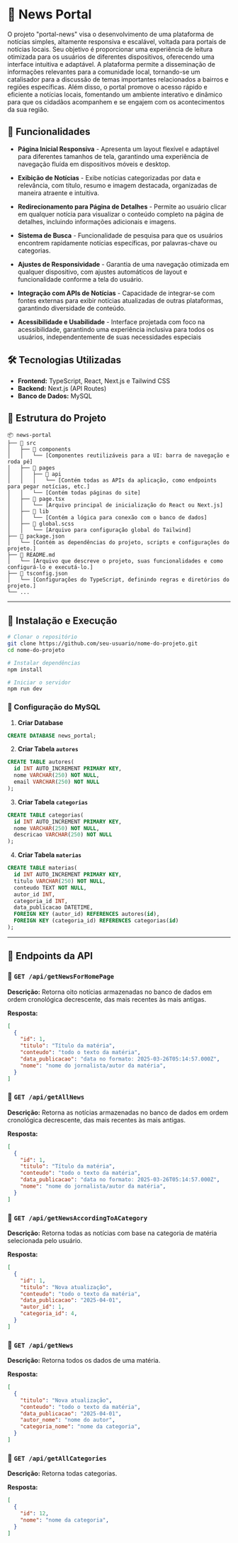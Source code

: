 # 📌 News Portal

O projeto "portal-news" visa o desenvolvimento de uma plataforma de notícias simples, altamente responsiva e escalável, voltada para portais de notícias locais. Seu objetivo é proporcionar uma experiência de leitura otimizada para os usuários de diferentes dispositivos, oferecendo uma interface intuitiva e adaptável. A plataforma permite a disseminação de informações relevantes para a comunidade local, tornando-se um catalisador para a discussão de temas importantes relacionados a bairros e regiões específicas. Além disso, o portal promove o acesso rápido e eficiente a notícias locais, fomentando um ambiente interativo e dinâmico para que os cidadãos acompanhem e se engajem com os acontecimentos da sua região.

## 🚀 Funcionalidades

- **Página Inicial Responsiva** -
Apresenta um layout flexível e adaptável para diferentes tamanhos de tela, garantindo uma experiência de navegação fluída em dispositivos móveis e desktop.

- **Exibição de Notícias** -
Exibe notícias categorizadas por data e relevância, com título, resumo e imagem destacada, organizadas de maneira atraente e intuitiva.

- **Redirecionamento para Página de Detalhes** -
Permite ao usuário clicar em qualquer notícia para visualizar o conteúdo completo na página de detalhes, incluindo informações adicionais e imagens.

- **Sistema de Busca** -
Funcionalidade de pesquisa para que os usuários encontrem rapidamente notícias específicas, por palavras-chave ou categorias.

- **Ajustes de Responsividade** -
Garantia de uma navegação otimizada em qualquer dispositivo, com ajustes automáticos de layout e funcionalidade conforme a tela do usuário.

- **Integração com APIs de Notícias** -
Capacidade de integrar-se com fontes externas para exibir notícias atualizadas de outras plataformas, garantindo diversidade de conteúdo.

- **Acessibilidade e Usabilidade** -
Interface projetada com foco na acessibilidade, garantindo uma experiência inclusiva para todos os usuários, independentemente de suas necessidades especiais

## 🛠 Tecnologias Utilizadas

- **Frontend:** TypeScript, React, Next.js e Tailwind CSS
- **Backend:** Next.js (API Routes)
- **Banco de Dados:** MySQL

## 📂 Estrutura do Projeto

```
📦 news-portal
├── 📁 src
│   ├── 📁 components
│   │   └── [Componentes reutilizáveis para a UI: barra de navegação e roda pé]
│   ├── 📁 pages
│   │   ├── 📁 api
│   │   │   └── [Contém todas as APIs da aplicação, como endpoints para pegar notícias, etc.]
│   │   └── [Contém todas páginas do site]
│   ├── 📄 page.tsx
│   │   └── [Arquivo principal de inicialização do React ou Next.js]
│   ├── 📁 lib
│   │   └── [Contém a lógica para conexão com o banco de dados]
│   ├── 📄 global.scss
│   │   └── [Arquivo para configuração global do Tailwind]
├── 📄 package.json
│   └── [Contém as dependências do projeto, scripts e configurações do projeto.]
├── 📄 README.md
│   └── [Arquivo que descreve o projeto, suas funcionalidades e como configurá-lo e executá-lo.]
├── 📄 tsconfig.json
│   └── [Configurações do TypeScript, definindo regras e diretórios do projeto.]
└── ...
```

---

## 🚀 Instalação e Execução

```bash
# Clonar o repositório
git clone https://github.com/seu-usuario/nome-do-projeto.git
cd nome-do-projeto

# Instalar dependências
npm install

# Iniciar o servidor
npm run dev
```

### 🔧 Configuração do MySQL

1. **Criar Database**

```sql
CREATE DATABASE news_portal;
```

2. **Criar Tabela `autores`**

```sql
CREATE TABLE autores(
  id INT AUTO_INCREMENT PRIMARY KEY,
  nome VARCHAR(250) NOT NULL,
  email VARCHAR(250) NOT NULL
);
```

3. **Criar Tabela `categorias`**

```sql
CREATE TABLE categorias(
  id INT AUTO_INCREMENT PRIMARY KEY,
  nome VARCHAR(250) NOT NULL,
  descricao VARCHAR(250) NOT NULL
);
```

4. **Criar Tabela `materias`**

```sql
CREATE TABLE materias(
  id INT AUTO_INCREMENT PRIMARY KEY,
  titulo VARCHAR(250) NOT NULL,
  conteudo TEXT NOT NULL,
  autor_id INT,
  categoria_id INT,
  data_publicacao DATETIME,
  FOREIGN KEY (autor_id) REFERENCES autores(id),
  FOREIGN KEY (categoria_id) REFERENCES categorias(id)
);
```

---
## 📡 Endpoints da API

### 🔹 `GET /api/getNewsForHomePage`
**Descrição:** Retorna oito notícias armazenadas no banco de dados em ordem cronológica decrescente, das mais recentes às mais antigas.

**Resposta:**
```json
[
  {
    "id": 1,
    "titulo": "Título da matéria",
    "conteudo": "todo o texto da matéria",
    "data_publicacao": "data no formato: 2025-03-26T05:14:57.000Z",
    "nome": "nome do jornalista/autor da matéria",
  }
]
```

### 🔹 `GET /api/getAllNews`
**Descrição:** Retorna as notícias armazenadas no banco de dados em ordem cronológica decrescente, das mais recentes às mais antigas.

**Resposta:**
```json
[
  {
    "id": 1,
    "titulo": "Título da matéria",
    "conteudo": "todo o texto da matéria",
    "data_publicacao": "data no formato: 2025-03-26T05:14:57.000Z",
    "nome": "nome do jornalista/autor da matéria",
  }
]
```

### 🔹 `GET /api/getNewsAccordingToACategory`
**Descrição:** Retorna todas as notícias com base na categoria de matéria selecionada pelo usuário.

**Resposta:**
```json
[
  {
    "id": 1,
    "titulo": "Nova atualização",
    "conteudo": "todo o texto da matéria",
    "data_publicacao": "2025-04-01",
    "autor_id": 1,
    "categoria_id": 4,  
  }
]
```

### 🔹 `GET /api/getNews`
**Descrição:** Retorna todos os dados de uma matéria.

**Resposta:**
```json
[
  {
    "titulo": "Nova atualização",
    "conteudo": "todo o texto da matéria",
    "data_publicacao": "2025-04-01",
    "autor_nome": "nome do autor",
    "categoria_nome": "nome da categoria",
  }
]
```

### 🔹 `GET /api/getAllCategories`
**Descrição:** Retorna todas categorias.

**Resposta:**
```json
[
  {
    "id": 12,
    "nome": "nome da categoria",
  }
]
```
